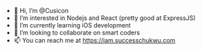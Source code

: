 - 👋 Hi, I’m @Cusicon
- 👀 I’m interested in Nodejs and React (pretty good at ExpressJS)
- 🌱 I’m currently learning iOS development
- 💞️ I’m looking to collaborate on smart coders
- 📫 You can reach me at https://iam.successchukwu.com

<!---
Cusicon/Cusicon is a ✨ special ✨ repository because its `README.md` (this file) appears on your GitHub profile.
You can click the Preview link to take a look at your changes.
--->
